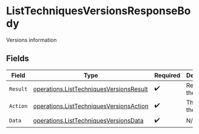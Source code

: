 # ListTechniquesVersionsResponseBody

Versions information


## Fields

| Field                                                                                              | Type                                                                                               | Required                                                                                           | Description                                                                                        |
| -------------------------------------------------------------------------------------------------- | -------------------------------------------------------------------------------------------------- | -------------------------------------------------------------------------------------------------- | -------------------------------------------------------------------------------------------------- |
| `Result`                                                                                           | [operations.ListTechniquesVersionsResult](../../models/operations/listtechniquesversionsresult.md) | :heavy_check_mark:                                                                                 | Result of the request                                                                              |
| `Action`                                                                                           | [operations.ListTechniquesVersionsAction](../../models/operations/listtechniquesversionsaction.md) | :heavy_check_mark:                                                                                 | The id of the action                                                                               |
| `Data`                                                                                             | [operations.ListTechniquesVersionsData](../../models/operations/listtechniquesversionsdata.md)     | :heavy_check_mark:                                                                                 | N/A                                                                                                |